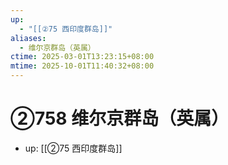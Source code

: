 ```yaml
---
up:
  - "[[②75 西印度群岛]]"
aliases:
  - 维尔京群岛（英属）
ctime: 2025-03-01T13:23:15+08:00
mtime: 2025-10-01T11:40:32+08:00
---
```


# ②758 维尔京群岛（英属）

- up: [[②75 西印度群岛]]
